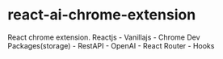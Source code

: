 # react-ai-chrome-extension
React chrome extension. Reactjs - Vanillajs - Chrome Dev Packages(storage) - RestAPI - OpenAI - React Router - Hooks 
